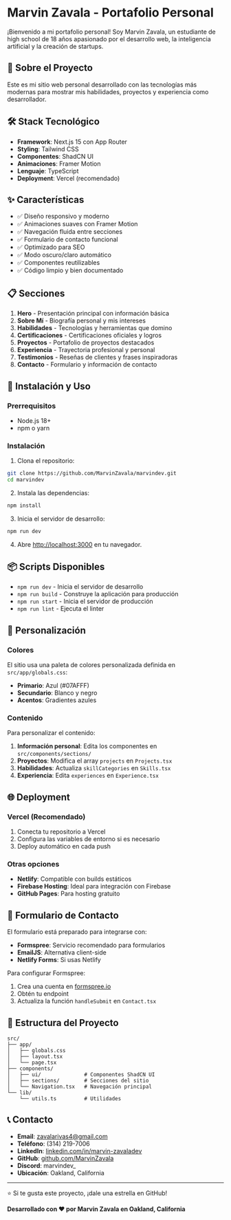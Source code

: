# Marvin Zavala - Portafolio Personal

¡Bienvenido a mi portafolio personal! Soy Marvin Zavala, un estudiante de high school de 18 años apasionado por el desarrollo web, la inteligencia artificial y la creación de startups.

## 🚀 Sobre el Proyecto

Este es mi sitio web personal desarrollado con las tecnologías más modernas para mostrar mis habilidades, proyectos y experiencia como desarrollador.

## 🛠️ Stack Tecnológico

- **Framework**: Next.js 15 con App Router
- **Styling**: Tailwind CSS
- **Componentes**: ShadCN UI
- **Animaciones**: Framer Motion
- **Lenguaje**: TypeScript
- **Deployment**: Vercel (recomendado)

## ✨ Características

- ✅ Diseño responsivo y moderno
- ✅ Animaciones suaves con Framer Motion
- ✅ Navegación fluida entre secciones
- ✅ Formulario de contacto funcional
- ✅ Optimizado para SEO
- ✅ Modo oscuro/claro automático
- ✅ Componentes reutilizables
- ✅ Código limpio y bien documentado

## 📋 Secciones

1. **Hero** - Presentación principal con información básica
2. **Sobre Mí** - Biografía personal y mis intereses
3. **Habilidades** - Tecnologías y herramientas que domino
4. **Certificaciones** - Certificaciones oficiales y logros
5. **Proyectos** - Portafolio de proyectos destacados
6. **Experiencia** - Trayectoria profesional y personal
7. **Testimonios** - Reseñas de clientes y frases inspiradoras
8. **Contacto** - Formulario y información de contacto

## 🚀 Instalación y Uso

### Prerrequisitos

- Node.js 18+ 
- npm o yarn

### Instalación

1. Clona el repositorio:
```bash
git clone https://github.com/MarvinZavala/marvindev.git
cd marvindev
```

2. Instala las dependencias:
```bash
npm install
```

3. Inicia el servidor de desarrollo:
```bash
npm run dev
```

4. Abre [http://localhost:3000](http://localhost:3000) en tu navegador.

## 📦 Scripts Disponibles

- `npm run dev` - Inicia el servidor de desarrollo
- `npm run build` - Construye la aplicación para producción
- `npm run start` - Inicia el servidor de producción
- `npm run lint` - Ejecuta el linter

## 🎨 Personalización

### Colores

El sitio usa una paleta de colores personalizada definida en `src/app/globals.css`:
- **Primario**: Azul (#07AFFF)
- **Secundario**: Blanco y negro
- **Acentos**: Gradientes azules

### Contenido

Para personalizar el contenido:

1. **Información personal**: Edita los componentes en `src/components/sections/`
2. **Proyectos**: Modifica el array `projects` en `Projects.tsx`
3. **Habilidades**: Actualiza `skillCategories` en `Skills.tsx`
4. **Experiencia**: Edita `experiences` en `Experience.tsx`

## 🌐 Deployment

### Vercel (Recomendado)

1. Conecta tu repositorio a Vercel
2. Configura las variables de entorno si es necesario
3. Deploy automático en cada push

### Otras opciones

- **Netlify**: Compatible con builds estáticos
- **Firebase Hosting**: Ideal para integración con Firebase
- **GitHub Pages**: Para hosting gratuito

## 📧 Formulario de Contacto

El formulario está preparado para integrarse con:
- **Formspree**: Servicio recomendado para formularios
- **EmailJS**: Alternativa client-side
- **Netlify Forms**: Si usas Netlify

Para configurar Formspree:
1. Crea una cuenta en [formspree.io](https://formspree.io)
2. Obtén tu endpoint
3. Actualiza la función `handleSubmit` en `Contact.tsx`

## 🔧 Estructura del Proyecto

```
src/
├── app/
│   ├── globals.css
│   ├── layout.tsx
│   └── page.tsx
├── components/
│   ├── ui/              # Componentes ShadCN UI
│   ├── sections/        # Secciones del sitio
│   └── Navigation.tsx   # Navegación principal
└── lib/
    └── utils.ts         # Utilidades
```

## 📞 Contacto

- **Email**: zavalarivas4@gmail.com
- **Teléfono**: (314) 219-7006
- **LinkedIn**: [linkedin.com/in/marvin-zavaladev](https://www.linkedin.com/in/marvin-zavaladev)
- **GitHub**: [github.com/MarvinZavala](https://github.com/MarvinZavala)
- **Discord**: marvindev_
- **Ubicación**: Oakland, California

---

⭐ Si te gusta este proyecto, ¡dale una estrella en GitHub!

**Desarrollado con ❤️ por Marvin Zavala en Oakland, California**
